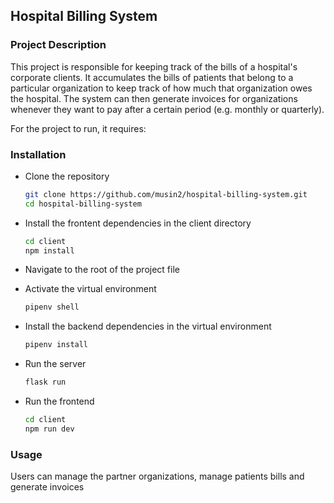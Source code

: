 ## Hospital Billing System

### Project Description

 This project is responsible for keeping track of the bills of a hospital's corporate clients. It accumulates the bills of patients that belong to a particular organization to keep track of how much that organization owes the hospital. The system can then generate invoices for organizations whenever they want to pay after a certain period (e.g. monthly or quarterly).

 For the project to run, it requires:


### Installation
- Clone the repository
    ```bash
    git clone https://github.com/musin2/hospital-billing-system.git
    cd hospital-billing-system
    ```

- Install the frontent dependencies in the client directory
    ```bash
    cd client
    npm install
    ```

- Navigate to the root of the project file
- Activate the virtual environment
    ```bash
    pipenv shell
    ```

- Install the backend dependencies in the virtual environment
    ```bash
    pipenv install
    ```

- Run the server
    ```bash
    flask run
    ```


- Run the frontend
    ```bash
    cd client
    npm run dev
    ```

### Usage
Users can manage the partner organizations, manage patients bills and generate invoices